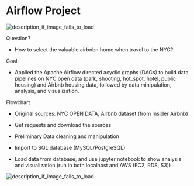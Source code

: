 # Airflow Project

![description_if_image_fails_to_load](https://github.com/nortonlyr/DataEngineering.Labs.AirflowProject/blob/master/Airflow_project_Updated050520.png)

Question? 
- How to select the valuable airbnbn home when travel to the NYC?

Goal: 
- Applied the Apache Airflow directed acyclic graphs (DAGs) to build data pipelines on NYC open data (park, shooting, hot_spot, hotel, public housing) and Airbnb housing data, followed by data minipulation, analysis, and visualization.
   

Flowchart
- Original sources: NYC OPEN DATA, Airbnb dataset (from Insider Airbnb)

- Get requests and download the sources 

- Preliminary Data cleaning and manipulation 

- Import to SQL database (MySQL/PostgreSQL)

- Load data from database, and use jupyter notebook to show analysis and visualization (run in both localhost and AWS (EC2, RDS, S3))
    

![description_if_image_fails_to_load](https://github.com/nortonlyr/DataEngineering.Labs.AirflowProject/blob/master/airflow_flow_chart.png)
